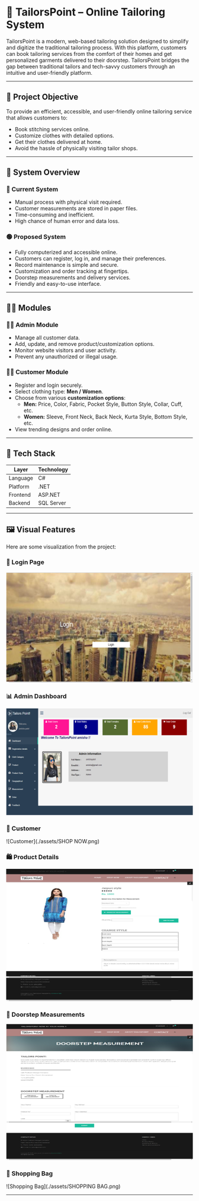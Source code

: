 # 🧵 TailorsPoint – Online Tailoring System

TailorsPoint is a modern, web-based tailoring solution designed to simplify and digitize the traditional tailoring process. With this platform, customers can book tailoring services from the comfort of their homes and get personalized garments delivered to their doorstep. TailorsPoint bridges the gap between traditional tailors and tech-savvy customers through an intuitive and user-friendly platform.

---


## 🎯 Project Objective

To provide an efficient, accessible, and user-friendly online tailoring service that allows customers to:
- Book stitching services online.
- Customize clothes with detailed options.
- Get their clothes delivered at home.
- Avoid the hassle of physically visiting tailor shops.

---

## 📍 System Overview

### 🔴 Current System

- Manual process with physical visit required.
- Customer measurements are stored in paper files.
- Time-consuming and inefficient.
- High chance of human error and data loss.

### 🟢 Proposed System

- Fully computerized and accessible online.
- Customers can register, log in, and manage their preferences.
- Record maintenance is simple and secure.
- Customization and order tracking at fingertips.
- Doorstep measurements and delivery services.
- Friendly and easy-to-use interface.

---

## 🧑‍💼 Modules

### 👨‍💻 Admin Module

- Manage all customer data.
- Add, update, and remove product/customization options.
- Monitor website visitors and user activity.
- Prevent any unauthorized or illegal usage.

### 🙋‍♀️ Customer Module

- Register and login securely.
- Select clothing type: **Men / Women**.
- Choose from various **customization options**:
  - **Men:** Price, Color, Fabric, Pocket Style, Button Style, Collar, Cuff, etc.
  - **Women:** Sleeve, Front Neck, Back Neck, Kurta Style, Bottom Style, etc.
- View trending designs and order online.

---

## 🧰 Tech Stack

| Layer       | Technology    |
|-------------|---------------|
| Language    | C#            |
| Platform    | .NET          |
| Frontend    | ASP.NET       |
| Backend     | SQL Server    |

---

## 🖼️ Visual Features

Here are some visualization from the project:

### 🔐 Login Page
![Login Page](./assets/Login.png)

### 📊 Admin Dashboard
![Admin Dashboard](./assets/Admin.png)

### 🛒 Customer
![Customer](./assets/SHOP NOW.png)

### 🛍️ Product Details
![Product Details](./assets/ProductDetail.png)

### 📍 Doorstep Measurements
![Doorstep Measurements](./assets/DoorstepMes.png)

### 🧺 Shopping Bag
![Shopping Bag](./assets/SHOPPING BAG.png)

---


